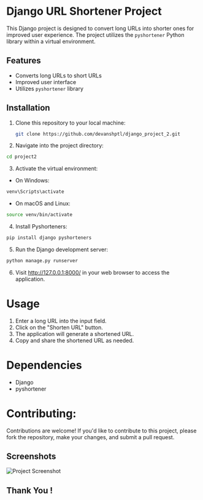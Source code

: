 
# Django URL Shortener Project

This Django project is designed to convert long URLs into shorter ones for improved user experience. The project utilizes the `pyshortener` Python library within a virtual environment.

## Features

- Converts long URLs to short URLs
- Improved user interface
- Utilizes `pyshortener` library

## Installation

1. Clone this repository to your local machine:
   
    ```bash
    git clone https://github.com/devanshptl/django_project_2.git
   ```

2. Navigate into the project directory:

```bash
cd project2
```
3. Activate the virtual environment:

  - On Windows:
  ```bash
  venv\Scripts\activate
```
- On macOS and Linux:
```bash
source venv/bin/activate
```

4. Install Pyshorteners:
```bash
pip install django pyshorteners
```

5. Run the Django development server:
```bash
python manage.py runserver
```

6. Visit http://127.0.0.1:8000/ in your web browser to access the application.

# Usage

1. Enter a long URL into the input field.
2. Click on the "Shorten URL" button.
3. The application will generate a shortened URL.
4. Copy and share the shortened URL as needed.

# Dependencies

- Django
- pyshortener

# Contributing:

Contributions are welcome! If you'd like to contribute to this project, please fork the repository, make your changes, and submit a pull request.

## Screenshots

![Project Screenshot](https://github.com/devanshptl/django_project_2/blob/main/django_project_2.png)

## Thank You !

